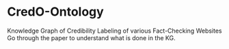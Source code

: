 # CredO-Ontology
Knowledge Graph of Credibility Labeling of various Fact-Checking Websites
Go through the paper to understand what is done in the KG.
